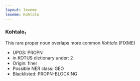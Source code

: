 ```yaml
---
layout: lexeme
lexeme: Kohtalo
---
```


###  Kohtalo₁

This rare proper noun overlaps more common *Kohtalo* (FIXME)
* UPOS:  PROPN
* in KOTUS dictionary under:  2
* Origin:  finer
* Possible NER class:  GEO
* Blacklisted:  PROPN-BLOCKING

